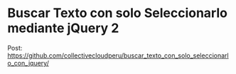 # Buscar Texto con solo Seleccionarlo mediante jQuery 2 
Post: https://github.com/collectivecloudperu/buscar_texto_con_solo_seleccionarlo_con_jquery/ 
